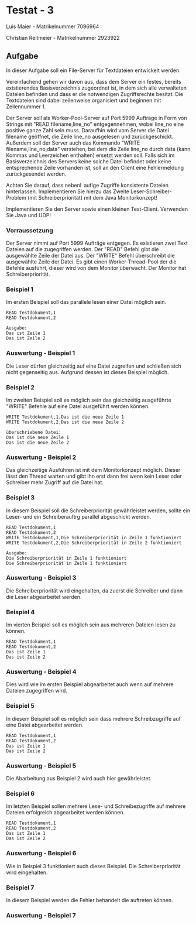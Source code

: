 # Testat - 3
	
Luis Maier - Matrikelnummer 7096964 

Christian Reitmeier - Matrikelnummer 2923922


## Aufgabe

In dieser Aufgabe soll ein File-Server für Textdateien entwickelt werden.

Vereinfachend gehen wir davon aus, dass dem Server ein festes, bereits existierendes Basisverzeichnis zugeordnet ist, in dem sich alle verwalteten Dateien befinden und dass er die notwendigen Zugriffsrechte besitzt. Die Textdateien sind dabei zeilenweise organisiert und beginnen mit Zeilennummer 1.

Der Server soll als Worker-Pool-Server auf Port 5999 Aufträge in Form von Strings mit ”READ
filename,line_no” entgegennehmen, wobei line_no eine positive ganze Zahl sein muss. Daraufhin
wird vom Server die Datei filename geöffnet, die Zeile line_no ausgelesen und zurückgeschickt.
Außerdem soll der Server auch das Kommando ”WRITE filename,line_no,data” verstehen, bei
dem die Zeile line_no durch data (kann Kommas und Leerzeichen enthalten) ersetzt werden soll.
Falls sich im Basisverzeichnis des Servers keine solche Datei befindet oder keine entsprechende Zeile vorhanden ist, soll an den Client eine Fehlermeldung zurückgesendet werden.

Achten Sie darauf, dass nebenl aufige Zugriffe konsistente Dateien hinterlassen. Implementieren Sie hierzu
das Zweite Leser-Schreiber-Problem (mit Schreiberpriorität) mit dem Java Monitorkonzept!

Implementieren Sie den Server sowie einen kleinen Test-Client. Verwenden Sie Java und UDP!

### Vorraussetzung

Der Server nimmt auf Port 5999 Aufträge entgegen. Es existieren zwei Text Dateien auf die zugegriffen werden. Der "READ" Befehl gibt die ausgewählte Zeile der Datei aus. Der "WRITE" Befehl überschreibt die ausgewählte Zeile der Datei. Es gibt einen Worker-Thread-Pool der die Befehle ausführt, dieser wird von dem Monitor überwacht. Der Monitor hat Schreiberpriorität.


### Beispiel 1

Im ersten Beispiel soll das parallele lesen einer Datei möglich sein.

	READ Testdokument,1
	READ Testdokument,2
	
	Ausgabe:
	Das ist Zeile 1
	Das ist Zeile 2


### Auswertung - Beispiel 1

Die Leser dürfen gleichzeitig auf eine Datei zugreifen und schließen sich nicht gegenseitig aus. Aufgrund dessen ist dieses Beispiel möglich.

### Beispiel 2

Im zweiten Beispiel soll es möglich sein das gleichzeitig ausgeführte "WRITE" Befehle auf eine Datei ausgeführt werden können.

	WRITE Testdokument,1,Das ist die neue Zeile 1
	WRITE Testdokument,2,Das ist die neue Zeile 2
	
	überschriebene Datei:
	Das ist die neue Zeile 1
	Das ist die neue Zeile 2


### Auswertung - Beispiel 2

Das gleichzeitige Ausführen ist mit dem Monitorkonzept möglich. Dieser lässt den Thread warten und gibt ihn erst dann frei wenn kein Leser oder Schreiber mehr Zugriff auf die Datei hat.

### Beispiel 3

In diesem Beispiel soll die Schreiberpriorität gewährleistet werden, sollte ein Leser- und ein Schreiberauftrg parallel abgeschickt werden.

	READ Testdokument,1
	READ Testdokument,2
	WRITE Testdokument,1,Die Schreiberpriorität in Zeile 1 funktioniert
	WRITE Testdokument,2,Die Schreiberpriorität in Zeile 2 funktioniert
	
	Ausgabe:
	Die Schreiberpriorität in Zeile 1 funktioniert
	Die Schreiberpriorität in Zeile 1 funktioniert


### Auswertung - Beispiel 3

Die Schreiberpriorität wird eingehalten, da zuerst die Schreiber und dann die Leser abgearbeitet werden.


### Beispiel 4

Im vierten Beispiel soll es möglich sein aus mehreren Dateien lesen zu können.

	READ Testdokument,1
	READ Testdokument,2
	Das ist Zeile 1
	Das ist Zeile 2


### Auswertung - Beispiel 4

Dies wird wie im ersten Beispiel abgearbeitet auch wenn auf mehrere Dateien zugegriffen wird.


### Beispiel 5

In diesem Beispiel soll es möglich sein dass mehrere Schreibzugriffe auf eine Datei abgearbeitet werden.

	READ Testdokument,1
	READ Testdokument,2
	Das ist Zeile 1
	Das ist Zeile 2


### Auswertung - Beispiel 5

Die Abarbeitung aus Beispiel 2 wird auch hier gewährleistet.


### Beispiel 6

Im letzten Beispiel sollen mehrere Lese- und Schreibezugriffe auf mehrere Dateien erfolgreich abgearbeitet werden können.

	READ Testdokument,1
	READ Testdokument,2
	Das ist Zeile 1
	Das ist Zeile 2


### Auswertung - Beispiel 6

Wie in Beispiel 3 funktioniert auch dieses Beispiel. Die Schreiberpriorität wird eingehalten.


### Beispiel 7

In diesem Beispiel werden die Fehler behandelt die auftreten können.


### Auswertung - Beispiel 7






